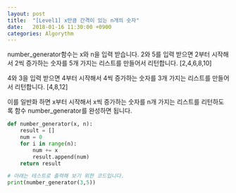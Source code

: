 ```yaml
---
layout: post
title:  "[Level1] x만큼 간격이 있는 n개의 숫자"
date:   2018-01-16 11:30:00 +0900
categories: Algorythm
---
```


number_generator함수는 x와 n을 입력 받습니다.
2와 5를 입력 받으면 2부터 시작해서 2씩 증가하는 숫자를 5개 가지는 리스트를 만들어서 리턴합니다.
[2,4,6,8,10]

4와 3을 입력 받으면 4부터 시작해서 4씩 증가하는 숫자를 3개 가지는 리스트를 만들어서 리턴합니다.
[4,8,12]

이를 일반화 하면 x부터 시작해서 x씩 증가하는 숫자를 n개 가지는 리스트를 리턴하도록 함수 number_generator를 완성하면 됩니다.

```python
def number_generator(x, n):
    result = []
    num = 0
    for i in range(n):
        num += x
        result.append(num)
    return result

# 아래는 테스트로 출력해 보기 위한 코드입니다.
print(number_generator(3,5))
```

